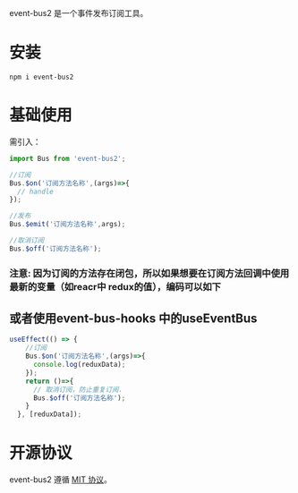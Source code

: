 event-bus2 是一个事件发布订阅工具。

# 安装

```shell
npm i event-bus2
```

# 基础使用
需引入：

```js
import Bus from 'event-bus2';

//订阅
Bus.$on('订阅方法名称',(args)=>{
  // handle
});

//发布
Bus.$emit('订阅方法名称',args);

//取消订阅
Bus.$off('订阅方法名称');

```

### 注意: 因为订阅的方法存在闭包，所以如果想要在订阅方法回调中使用最新的变量（如reacr中 redux的值），编码可以如下
## 或者使用event-bus-hooks 中的useEventBus
```js
useEffect(() => {
    //订阅
    Bus.$on('订阅方法名称',(args)=>{
      console.log(reduxData);
    });
    return ()=>{
      // 取消订阅，防止重复订阅.
      Bus.$off('订阅方法名称');
    }
  }, [reduxData]);
```

# 开源协议

event-bus2 遵循 [MIT 协议](https://github.com/xbw19975/event-bus2)。